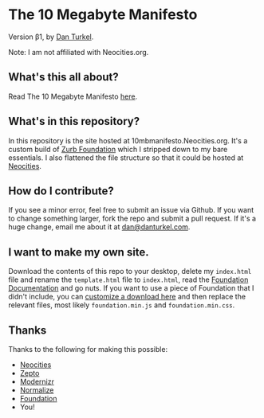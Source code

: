# The 10 Megabyte Manifesto

Version β1, by [Dan Turkel](http://danturkel.com/).

Note: I am not affiliated with Neocities.org.

## What's this all about?

Read The 10 Megabyte Manifesto [here](http://10mbmanifesto.neocities.org/).

## What's in this repository?

In this repository is the site hosted at 10mbmanifesto.Neocities.org. It's a custom build of [Zurb Foundation](http://foundation.zurb.com) which I stripped down to my bare essentials. I also flattened the file structure so that it could be hosted at [Neocities](http://neocities.org).

## How do I contribute?

If you see a minor error, feel free to submit an issue via Github. If you want to change something larger, fork the repo and submit a pull request. If it's a huge change, email me about it at [dan@danturkel.com](mailto:dan@danturkel.com).

## I want to make my own site.

Download the contents of this repo to your desktop, delete my `index.html` file and rename the `template.html` file to `index.html`, read the [Foundation Documentation](http://foundation.zurb.com/docs/) and go nuts. If you want to use a piece of Foundation that I didn't include, you can [customize a download here](http://foundation.zurb.com/download.php#customizeFoundation) and then replace the relevant files, most likely `foundation.min.js` and `foundation.min.css`.

## Thanks

Thanks to the following for making this possible:

- [Neocities](http://neocities.org/)
- [Zepto](http://zeptojs.com/)
- [Modernizr](http://modernizr.com/)
- [Normalize](http://necolas.github.io/normalize.css/)
- [Foundation](http://foundation.zurb.com/)
- You!

